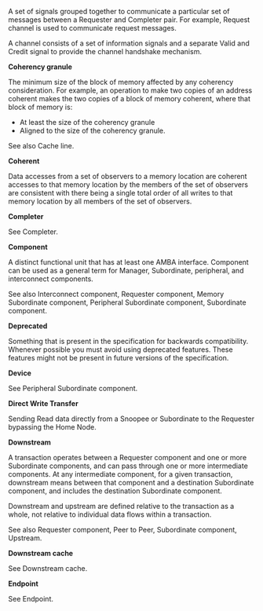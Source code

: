 A set of signals grouped together to communicate a particular set of messages between a Requester and Completer pair. For example, Request channel is used to communicate request messages.

A channel consists of a set of information signals and a separate Valid and Credit signal to provide the channel handshake mechanism.

**Coherency granule**

The minimum size of the block of memory affected by any coherency consideration. For example, an operation to make two copies of an address coherent makes the two copies of a block of memory coherent, where that block of memory is:

- At least the size of the coherency granule
- Aligned to the size of the coherency granule.

See also Cache line.

**Coherent**

Data accesses from a set of observers to a memory location are coherent accesses to that memory location by the members of the set of observers are consistent with there being a single total order of all writes to that memory location by all members of the set of observers.

**Completer**

See Completer.

**Component**

A distinct functional unit that has at least one AMBA interface. Component can be used as a general term for Manager, Subordinate, peripheral, and interconnect components.

See also Interconnect component, Requester component, Memory Subordinate component, Peripheral Subordinate component, Subordinate component.

**Deprecated**

Something that is present in the specification for backwards compatibility. Whenever possible you must avoid using deprecated features. These features might not be present in future versions of the specification.

**Device**

See Peripheral Subordinate component.

**Direct Write Transfer**

Sending Read data directly from a Snoopee or Subordinate to the Requester bypassing the Home Node.

**Downstream**

A transaction operates between a Requester component and one or more Subordinate components, and can pass through one or more intermediate components. At any intermediate component, for a given transaction, downstream means between that component and a destination Subordinate component, and includes the destination Subordinate component.

Downstream and upstream are defined relative to the transaction as a whole, not relative to individual data flows within a transaction.

See also Requester component, Peer to Peer, Subordinate component, Upstream.

**Downstream cache**

See Downstream cache.

**Endpoint**

See Endpoint.
